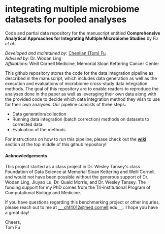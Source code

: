# integrating multiple microbiome datasets for pooled analyses
Code and partial data repository for the manuscript entitled __Comprehensive Analytical Approaches for Integrating Multiple Microbiome Studies__ by _Fu et al._. 

_Developed and maintained by_:  [Chenlian (Tom) Fu](fcl200089@outlook.com)\
_Advised by_: Dr. Wodan Ling\
_Affiliations_: Weill Cornell Medicine, Memorial Sloan Kettering Cancer Center


This github repository stores the code for the data integration pipeline as described in the manuscript, which includes data generation as well as the execution and evaluations of microbiome cross-study data integration methods. The goal of this repository are to enable readers to reproduce the analyses done in the paper as well as leveraging their own data along with the provided code to decide which data integration method they wish to use for their own analyses. Our pipeline consists of three steps:
- Data generation/collection
- Running data integration (batch correction) methods on datasets to corrected data
- Evaluation of the methods

For instructions on how to run this pipeline, please check out the [**wiki**](https://github.com/tommyfuu/mic_data_integration/wiki) section at the top middle of this github repository!

#### Acknowledgements
This project started as a class project in Dr. Wesley Tansey's class Foundation of Data Science at Memorial Sloan Kettering and Weill Cornell, and would not have been possible without the generous support of Dr. Wodan Ling, Jiuyao Lu, Dr. Quaid Morris, and Dr. Wesley Tansey. The funding support for my PhD comes from the Tri-institutional Program of Computational Biology and Medicine.

If you have questions regarding this benchmarking project or other inquries, please reach out to me at ___chf4012@med.cornell.edu___. I hope you have a great day!

Cheers,\
Tom Fu

